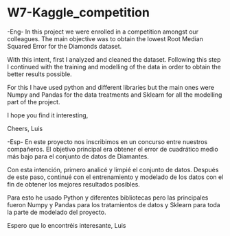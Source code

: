 # W7-Kaggle_competition
-Eng-
In this project we were enrolled in a competition amongst our colleagues.
The main objective was to obtain the lowest Root Median Squared Error for the Diamonds dataset. 

With this intent, first I analyzed and cleaned the dataset. Following this step I continued with the training and modelling of the data in order to obtain the better results possible.

For this I have used python and different libraries but the main ones were Numpy and Pandas for the data treatments and Sklearn for all the modelling part of the project.

I hope you find it interesting,

Cheers,
Luis

-Esp-
En este proyecto nos inscribimos en un concurso entre nuestros compañeros.
El objetivo principal era obtener el error de cuadrático medio más bajo para el conjunto de datos de Diamantes.

Con esta intención, primero analicé y limpié el conjunto de datos. Después de este paso, continué con el entrenamiento y modelado de los datos con el fin de obtener los mejores resultados posibles.

Para esto he usado Python y diferentes bibliotecas pero las principales fueron Numpy y Pandas para los tratamientos de datos y Sklearn para toda la parte de modelado del proyecto.

Espero que lo encontréis interesante,
Luis
